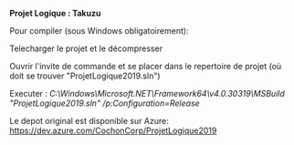 <b>Projet Logique : Takuzu </b>

Pour compiler (sous Windows obligatoirement):

Telecharger le projet et le décompresser

Ouvrir l'invite de commande et se placer dans le repertoire de projet (où doit se trouver "ProjetLogique2019.sln")

Executer :
 <i>C:\Windows\Microsoft.NET\Framework64\v4.0.30319\MSBuild "ProjetLogique2019.sln" /p:Configuration=Release</i>
 
 
Le depot original est disponible sur Azure:
https://dev.azure.com/CochonCorp/ProjetLogique2019
